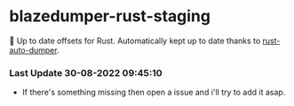 # blazedumper-rust-staging

🚀 Up to date offsets for Rust. Automatically kept up to date thanks to [rust-auto-dumper](https://github.com/Akandesh/rust-auto-dumper).


### Last Update 30-08-2022 09:45:10
- If there's something missing then open a issue and i'll try to add it asap.